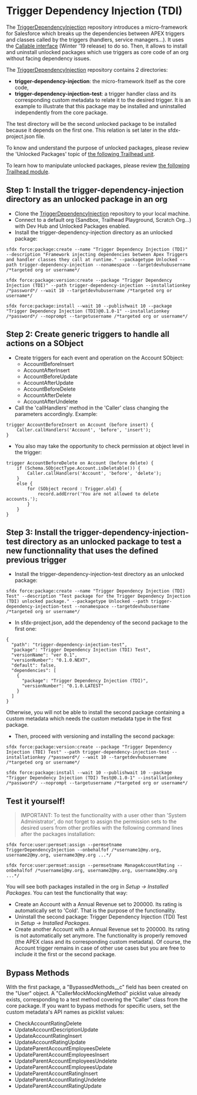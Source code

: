 # Trigger Dependency Injection (TDI)

The [TriggerDependencyInjection](https://github.com/RemiLeGuin/TriggerDependencyInjection) repository introduces a micro-framework for Salesforce which breaks up the dependencies between APEX triggers and classes called by the triggers (handlers, service managers...). It uses the [Callable interface](https://developer.salesforce.com/docs/atlas.en-us.apexcode.meta/apexcode/apex_interface_System_Callable.htm) (Winter '19 release) to do so. Then, it allows to install and uninstall unlocked packages which use triggers as core code of an org without facing dependency issues.

The [TriggerDependencyInjection](https://github.com/RemiLeGuin/TriggerDependencyInjection) repository contains 2 directories:
-   **trigger-dependency-injection**: the micro-framework itself as the core code,
-   **trigger-dependency-injection-test**: a trigger handler class and its corresponding custom metadata to relate it to the desired trigger. It is an example to illustrate that this package may be installed and uninstalled independently from the core package.

The test directory will be the second unlocked package to be installed because it depends on the first one. This relation is set later in the sfdx-project.json file.

To know and understand the purpose of unlocked packages, please review the 'Unlocked Packages' topic of [the following Trailhead unit](https://trailhead.salesforce.com/content/learn/modules/package-development-readiness/assemble-an-effective-team).

To learn how to manipulate unlocked packages, please review [the following Trailhead module](https://trailhead.salesforce.com/content/learn/modules/unlocked-packages-for-customers).

## Step 1: Install the trigger-dependency-injection directory as an unlocked package in an org

-   Clone the [TriggerDependencyInjection](https://github.com/RemiLeGuin/TriggerDependencyInjection) repository to your local machine.
-   Connect to a default org (Sandbox, Trailhead Playground, Scratch Org...) with Dev Hub and Unlocked Packages enabled.
-   Install the trigger-dependency-injection directory as an unlocked package:
```
sfdx force:package:create --name "Trigger Dependency Injection (TDI)" --description "Framework injecting dependencies between Apex Triggers and handler classes they call at runtime." --packagetype Unlocked --path trigger-dependency-injection --nonamespace --targetdevhubusername /*targeted org or username*/
```
```
sfdx force:package:version:create --package "Trigger Dependency Injection (TDI)" --path trigger-dependency-injection --installationkey /*password*/ --wait 10 --targetdevhubusername /*targeted org or username*/
```
```
sfdx force:package:install --wait 10 --publishwait 10 --package "Trigger Dependency Injection (TDI)@0.1.0-1" --installationkey /*password*/ --noprompt --targetusername /*targeted org or username*/
```

## Step 2: Create generic triggers to handle all actions on a SObject

-   Create triggers for each event and operation on the Account SObject:
    -   AccountBeforeInsert
    -   AccountAfterInsert
    -   AccountBeforeUpdate
    -   AccountAfterUpdate
    -   AccountBeforeDelete
    -   AccountAfterDelete
    -   AccountAfterUndelete
-   Call the 'callHandlers' method in the 'Caller' class changing the parameters accordingly. Example:

```
trigger AccountBeforeInsert on Account (before insert) {
    Caller.callHandlers('Account', 'before', 'insert');
}
```

-   You also may take the opportunity to check permission at object level in the trigger:

```
trigger AccountBeforeDelete on Account (before delete) {
    if (Schema.SObjectType.Account.isDeletable()) {
        Caller.callHandlers('Account', 'before', 'delete');
    }
    else {
        for (SObject record : Trigger.old) {
            record.addError('You are not allowed to delete accounts.');
        }
    }
}
```

## Step 3: Install the trigger-dependency-injection-test directory as an unlocked package to test a new functionnality that uses the defined previous trigger

-   Install the trigger-dependency-injection-test directory as an unlocked package:
```
sfdx force:package:create --name "Trigger Dependency Injection (TDI) Test" --description "Test package for the Trigger Dependency Injection (TDI) unlocked package." --packagetype Unlocked --path trigger-dependency-injection-test --nonamespace --targetdevhubusername /*targeted org or username*/
```
-   In sfdx-project.json, add the dependency of the second package to the first one:
```
{
  "path": "trigger-dependency-injection-test",
  "package": "Trigger Dependency Injection (TDI) Test",
  "versionName": "ver 0.1",
  "versionNumber": "0.1.0.NEXT",
  "default": false,
  "dependencies": [
    {
      "package": "Trigger Dependency Injection (TDI)",
      "versionNumber": "0.1.0.LATEST"
    }
  ]
}
```
Otherwise, you will not be able to install the second package containing a custom metadata which needs the custom metadata type in the first package.
-   Then, proceed with versioning and installing the second package:
```
sfdx force:package:version:create --package "Trigger Dependency Injection (TDI) Test" --path trigger-dependency-injection-test --installationkey /*password*/ --wait 10 --targetdevhubusername /*targeted org or username*/
```
```
sfdx force:package:install --wait 10 --publishwait 10 --package "Trigger Dependency Injection (TDI) Test@0.1.0-1" --installationkey /*password*/ --noprompt --targetusername /*targeted org or username*/
```

## Test it yourself!
> IMPORTANT: To test the functionality with a user other than 'System Administrator', do not forget to assign the permission sets to the desired users from other profiles with the following command lines after the packages installation:
```
sfdx force:user:permset:assign --permsetname TriggerDependencyInjection --onbehalfof /*username1@my.org, username2@my.org, username3@my.org ...*/
```
```
sfdx force:user:permset:assign --permsetname ManageAccountRating --onbehalfof /*username1@my.org, username2@my.org, username3@my.org ...*/
```
You will see both packages installed in the org in *Setup -> Installed Packages*. You can test the functionality that way:
-   Create an Account with a Annual Revenue set to 200000. Its rating is automatically set to 'Cold'. That is the purpose of the functionality.
-   Uninstall the second package: Trigger Dependency Injection (TDI) Test in *Setup -> Installed Packages*.
-   Create another Account with a Annual Revenue set to 200000. Its rating is not automatically set anymore. The functionality is properly removed (the APEX class and its corresponding custom metadata). Of course, the Account trigger remains in case of other use cases but you are free to include it the first or the second package.

## Bypass Methods

With the first package, a "BypassedMethods__c" field has been created on the "User" object. A "CallerMockMockingMethod" picklist value already exists, corresponding to a test method covering the "Caller" class from the core package.
If you want to bypass methods for specific users, set the custom metadata's API names as picklist values:
- CheckAccountRatingDelete
- UpdateAccountDescriptionUpdate
- UpdateAccountRatingInsert
- UpdateAccountRatingUpdate
- UpdateParentAccountEmployeesDelete
- UpdateParentAccountEmployeesInsert
- UpdateParentAccountEmployeesUndelete
- UpdateParentAccountEmployeesUpdate
- UpdateParentAccountRatingInsert
- UpdateParentAccountRatingUndelete
- UpdateParentAccountRatingUpdate
